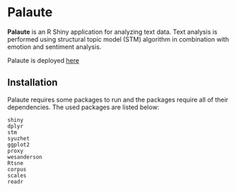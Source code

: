 # Palaute

**Palaute** is an R Shiny application for analyzing text data. Text analysis is performed using
structural topic model (STM) algorithm in combination with emotion and sentiment analysis.

Palaute is deployed [here](http://86.50.253.215/)

## Installation
Palaute requires some packages to run and the packages require all of their dependencies. The used packages are listed below:
```
shiny
dplyr
stm
syuzhet
ggplot2
proxy
wesanderson
Rtsne
corpus
scales
readr
```